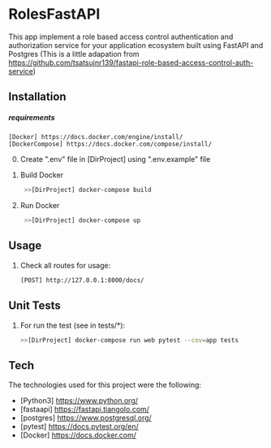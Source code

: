 # RolesFastAPI
 This app implement a role based access control authentication and authorization service for your application ecosystem built using FastAPI and Postgres (This is a little adapation from https://github.com/tsatsujnr139/fastapi-role-based-access-control-auth-service)

## Installation

##### requirements
    [Docker] https://docs.docker.com/engine/install/
    [DockerCompose] https://docs.docker.com/compose/install/

0. Create ".env" file in [DirProject] using ".env.example" file

1. Build Docker
   ```sh
    >>[DirProject] docker-compose build
   ```
2. Run Docker
   ```sh
    >>[DirProject] docker-compose up
   ```

## Usage

1. Check all routes for usage:
    ```sh
    [POST] http://127.0.0.1:8000/docs/
    ```


## Unit Tests

1. For run the test (see in tests/*):

    ```sh
    >>[DirProject] docker-compose run web pytest --cov=app tests
    ```
   


## Tech
The technologies used for this project were the following:
* [Python3] https://www.python.org/
* [fastaapi] https://fastapi.tiangolo.com/
* [postgres] https://www.postgresql.org/
* [pytest] https://docs.pytest.org/en/
* [Docker] https://docs.docker.com/
